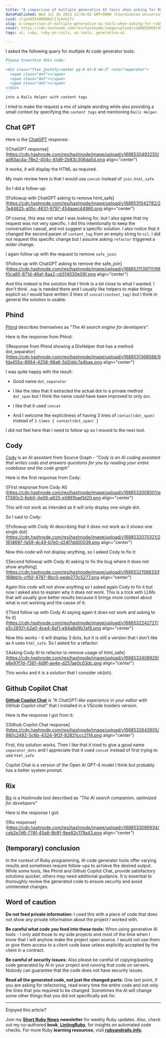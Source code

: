 ```yaml
---
title: "A comparison of multiple generative AI tools when asking for Ruby on Rails code"
datePublished: Wed Jul 05 2023 12:05:02 GMT+0000 (Coordinated Universal Time)
cuid: cljpo955k00080al17y4nb1fv
slug: a-comparison-of-multiple-generative-ai-tools-when-asking-for-ruby-on-rails-code
cover: https://cdn.hashnode.com/res/hashnode/image/upload/v1688558607458/f7fe440f-acb1-4855-b3c4-92aae90ae3a7.png
tags: ai, ruby, ruby-on-rails, ai-tools, generative-ai

---
```


I asked the following query for multiple AI code generator tools:

````markdown
Please transform this code:
```
<div class="flex justify-center py-6 mt-8 mb-3" role="separator">
  <span class="dot"></span>
  <span class="dot"></span>
  <span class="dot"></span>
</div>
```
into a Rails Helper with content tags
````

I tried to make the request a mix of simple wording while also providing a small context by specifying the `content tags` and mentioning `Rails Helper`.

## Chat GPT

Here is the [ChatGPT](https://chat.openai.com) response:

![ChatGPT response](https://cdn.hashnode.com/res/hashnode/image/upload/v1688530493250/ad93ac4a-78e2-404c-81d9-2b83c306da5d.png align="center")

It works, it will display the HTML as required.

My main review here is that I would use `concat` instead of `join.html_safe`

So I did a follow-up:

![Followup with ChatGPT asking to remove html_safe](https://cdn.hashnode.com/res/hashnode/image/upload/v1688531042782/27e44625-a05c-4631-9797-454aaec44960.png align="center")

Of course, this was not what I was looking for, but I also agree that my request was not very specific. I did this intentionally to keep the conversation casual, and not suggest a specific solution. I also notice that it changed the second param of `content_tag` from an empty string to `nil`. I did not request this specific change but I assume asking `refactor` triggered a wider change.

I again follow up with the request to remove `safe_join`:

![Follow up with ChatGPT asking to remove the safe_join](https://cdn.hashnode.com/res/hashnode/image/upload/v1688531139711/98f0ca85-871d-46af-8aa2-cb514030e09f.png align="center")

And this indeed is the solution that I think is a bit close to what I wanted. I don't think `.map` is needed there and I usually like helpers to make things explicit so I would have written 3 lines of `concat(content_tag)` but I think in general the solution is usable.

## Phind

[Phind](https://www.phind.com) describes themselves as *"The AI search engine for developers"*.

Here is the response from Phind:

![Response from Phind showing a DivHelper that has a method dot_separator](https://cdn.hashnode.com/res/hashnode/image/upload/v1688531368588/9fda455a-8964-4258-98a6-5d2ddc7a4bae.png align="center")

I was quite happy with the result:

* Good name `dot_separator`
    
* I like the idea that it extracted the actual dot to a private method `dot_span` but I think the name could have been improved to only `dot`.
    
* I like that it used `concat`
    
* And I welcome the explicitness of having 3 lines of `contact(dot_span)` instead of `3.times { contact(dot_span) }`
    

I did not feel here that I need to follow up so I moved to the next tool.

## Cody

[Cody](https://docs.sourcegraph.com/cody) is an AI assistant from Source Graph - *"Cody is an AI coding assistant that writes code and answers questions for you by reading your entire codebase and the code graph"*

Here is the first response from Cody:

![First response from Cody AI](https://cdn.hashnode.com/res/hashnode/image/upload/v1688532008501/ef7380c3-6eb0-4e06-a625-e5861bad1d20.png align="center")

This will not work as intended as it will only display one single dot.

So I said to Cody:

![Followup with Cody AI describing that it does not work as it shows one single dot](https://cdn.hashnode.com/res/hashnode/image/upload/v1688532070321/21614697-fa59-4c49-b7e0-d24f7dd00039.png align="center")

Now this code will not display anything, so I asked Cody to fix it:

![Second followup with Cody AI asking to fix the bug where it does not show anything](https://cdn.hashnode.com/res/hashnode/image/upload/v1688532158833/f168bb1c-cf92-4787-8bc0-eede273c5277.png align="center")

Again this code will not show anything so I asked again Cody to fix it but now I asked also to explain why it does not work. This is a trick with LLMs that will usually give better results because it brings more context about what is not working and the cause of it:

![Third follow up with Cody AI saying again it does not work and asking to fix it](https://cdn.hashnode.com/res/hashnode/image/upload/v1688532242727/e5c28101-b2a0-4ce4-8af1-e94a8d9b7af8.png align="center")

Now this works - it will display 3 dots, but it is still a version that I don't like as it uses `html_safe`. So I asked for a refactor:

![Asking Cody AI to refactor to remove usage of html_safe](https://cdn.hashnode.com/res/hashnode/image/upload/v1688532408929/e6e97f7d-7381-4d9f-ae4e-d257ae0c03dc.png align="center")

This works and it is a solution that I consider ok(ish).

## Github Copilot Chat

[**Github Copilot Chat**](https://github.com/github-copilot/chat_waitlist_signup) is *"A ChatGPT-like experience in your editor with GitHub Copilot chat"* that I installed in a VScode Insiders version.

Here is the response I got from it:

![Github Copilot Chat response](https://cdn.hashnode.com/res/hashnode/image/upload/v1688532643905/980c2492-5c6b-4324-9f2f-82821ccc2114.png align="center")

First, this solution works. Then I like that it tried to give a good name `separator_dots` and I appreciate that it used `concat` instead of first trying to use `html_safe`

Copilot Chat is a version of the Open AI GPT-4 model I think but probably has a better system prompt.

## Rix

[Rix](https://hashnode.com/rix) is a Hashnode tool described as *"The AI search companion, optimized for developers"*

Here is the response I got:

![Rix response](https://cdn.hashnode.com/res/hashnode/image/upload/v1688533066934/ceb2e7d6-774f-45a8-8b91-9ee82c179a43.png align="center")

## (temporary) conclusion

In the context of Ruby programming, AI code generator tools offer varying results and sometimes require follow-ups to achieve the desired output. While some tools, like Phind and Github Copilot Chat, provide satisfactory solutions quicker, others may need additional guidance. It is essential to thoroughly review the generated code to ensure security and avoid unintended changes.

## Word of caution

**Do not feed private information:** I used this with a piece of code that does not show any private information about the project I worked with.

**Be careful what code you feed into these tools:** When using generative AI tools - I only add those to my side projects and most of the time when I know that I will anyhow make the project open source. I would not use them or give them access to a client code base unless explicitly accepted by the client in a contract.

**Be careful of security issues:** Also please be careful of copying/pasting code generated by AI in your project and running that code on servers. Nobody can guarantee that the code does not have security issues.

**Read all the generated code, not just the changed parts:** One last point, if you are asking for refactoring, read every time the entire code and not only the lines that you required to be changed. Sometimes the AI will change some other things that you did not specifically ask for.

---

Enjoyed this article?

Join my [**Short Ruby News**](https://shortruby.com/) **newsletter** for weekly Ruby updates. Also, check out my co-authored **book**, [**LintingRuby**](https://lintingruby.com/), for insights on automated code checks. For more Ruby **learning resources**, visit [**rubyandrails.info**](http://rubyandrails.info)**.**